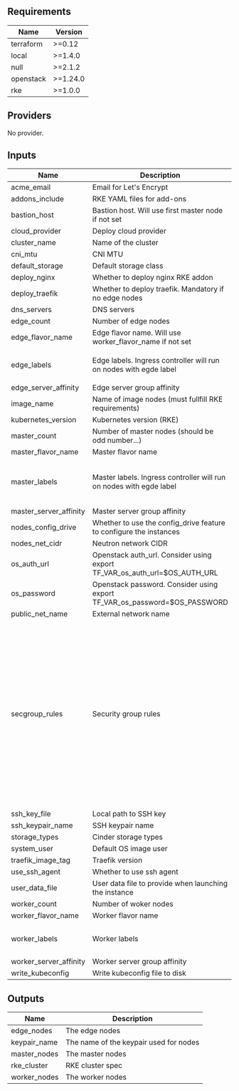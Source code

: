 ## Requirements

| Name | Version |
|------|---------|
| terraform | >=0.12 |
| local | >=1.4.0 |
| null | >=2.1.2 |
| openstack | >=1.24.0 |
| rke | >=1.0.0 |

## Providers

No provider.

## Inputs

| Name | Description | Type | Default | Required |
|------|-------------|------|---------|:--------:|
| acme\_email | Email for Let's Encrypt | `string` | `"example@example.com"` | no |
| addons\_include | RKE YAML files for add-ons | `list(string)` | `null` | no |
| bastion\_host | Bastion host. Will use first master node if not set | `string` | `null` | no |
| cloud\_provider | Deploy cloud provider | `bool` | `"true"` | no |
| cluster\_name | Name of the cluster | `string` | `"rke"` | no |
| cni\_mtu | CNI MTU | `number` | `0` | no |
| default\_storage | Default storage class | `string` | `null` | no |
| deploy\_nginx | Whether to deploy nginx RKE addon | `bool` | `"false"` | no |
| deploy\_traefik | Whether to deploy traefik. Mandatory if no edge nodes | `bool` | `"true"` | no |
| dns\_servers | DNS servers | `list(string)` | `null` | no |
| edge\_count | Number of edge nodes | `number` | `0` | no |
| edge\_flavor\_name | Edge flavor name. Will use worker\_flavor\_name if not set | `string` | `null` | no |
| edge\_labels | Edge labels. Ingress controller will run on nodes with egde label | `map(string)` | <pre>{<br>  "node-role.kubernetes.io/worker": "true"<br>}</pre> | no |
| edge\_server\_affinity | Edge server group affinity | `string` | `"soft-anti-affinity"` | no |
| image\_name | Name of image nodes (must fullfill RKE requirements) | `string` | n/a | yes |
| kubernetes\_version | Kubernetes version (RKE) | `string` | `null` | no |
| master\_count | Number of master nodes (should be odd number...) | `number` | `1` | no |
| master\_flavor\_name | Master flavor name | `string` | n/a | yes |
| master\_labels | Master labels. Ingress controller will run on nodes with egde label | `map(string)` | <pre>{<br>  "node-role.kubernetes.io/edge": "true",<br>  "node-role.kubernetes.io/master": "true"<br>}</pre> | no |
| master\_server\_affinity | Master server group affinity | `string` | `"soft-anti-affinity"` | no |
| nodes\_config\_drive | Whether to use the config\_drive feature to configure the instances | `bool` | `"false"` | no |
| nodes\_net\_cidr | Neutron network CIDR | `string` | `"192.168.42.0/24"` | no |
| os\_auth\_url | Openstack auth\_url. Consider using export TF\_VAR\_os\_auth\_url=$OS\_AUTH\_URL | `string` | n/a | yes |
| os\_password | Openstack password. Consider using export TF\_VAR\_os\_password=$OS\_PASSWORD | `string` | n/a | yes |
| public\_net\_name | External network name | `string` | n/a | yes |
| secgroup\_rules | Security group rules | `list` | <pre>[<br>  {<br>    "port": 22,<br>    "protocol": "tcp",<br>    "source": "0.0.0.0/0"<br>  },<br>  {<br>    "port": 6443,<br>    "protocol": "tcp",<br>    "source": "0.0.0.0/0"<br>  },<br>  {<br>    "port": 80,<br>    "protocol": "tcp",<br>    "source": "0.0.0.0/0"<br>  },<br>  {<br>    "port": 443,<br>    "protocol": "tcp",<br>    "source": "0.0.0.0/0"<br>  }<br>]</pre> | no |
| ssh\_key\_file | Local path to SSH key | `string` | `"~/.ssh/id_rsa"` | no |
| ssh\_keypair\_name | SSH keypair name | `string` | `null` | no |
| storage\_types | Cinder storage types | `list(string)` | `null` | no |
| system\_user | Default OS image user | `string` | `"ubuntu"` | no |
| traefik\_image\_tag | Traefik version | `string` | `"2.2"` | no |
| use\_ssh\_agent | Whether to use ssh agent | `bool` | `"true"` | no |
| user\_data\_file | User data file to provide when launching the instance | `string` | `null` | no |
| worker\_count | Number of woker nodes | `number` | `2` | no |
| worker\_flavor\_name | Worker flavor name | `string` | n/a | yes |
| worker\_labels | Worker labels | `map(string)` | <pre>{<br>  "node-role.kubernetes.io/worker": "true"<br>}</pre> | no |
| worker\_server\_affinity | Worker server group affinity | `string` | `"soft-anti-affinity"` | no |
| write\_kubeconfig | Write kubeconfig file to disk | `bool` | `"true"` | no |

## Outputs

| Name | Description |
|------|-------------|
| edge\_nodes | The edge nodes |
| keypair\_name | The name of the keypair used for nodes |
| master\_nodes | The master nodes |
| rke\_cluster | RKE cluster spec |
| worker\_nodes | The worker nodes |
